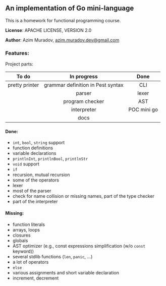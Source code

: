 ## An implementation of Go mini-language

This is a homework for functional programming course.

**License**: APACHE LICENSE, VERSION 2.0

**Author**: Azim Muradov, azim.muradov.dev@gmail.com


### Features:

Project parts:

|     To do      |            In progress            |    Done     |
| :------------: | :-------------------------------: | :---------: |
| pretty printer | grammar definition in Pest syntax |     CLI     |
|                |              parser               |    lexer    |
|                |          program checker          |     AST     |
|                |            interpreter            | POC mini go |
|                |               docs                |             |


#### Done:

- `int`, `bool`, `string` support
- function definitions
- variable declarations
- `printlnInt`, `printlnBool`, `printlnStr`
- `void` support
- `if`
- recursion, mutual recursion
- some of the operators
- lexer
- most of the parser
- check for name collision or missing names, part of the type checker
- part of the interpreter

#### Missing:

- function literals
- arrays, loops
- closures
- globals
- AST optimizer (e.g., const expressions simplification (w/o `const` keyword))
- several stdlib functions (`len`, `panic`, ...)
- a lot of operators
- `else`
- various assignments and short variable declaration
- increment, decrement
